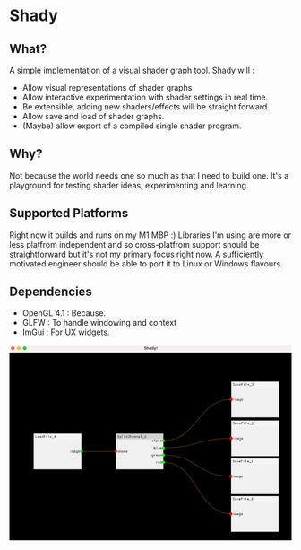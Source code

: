 # Shady
## What?
A simple implementation of a visual shader graph tool. Shady will :

* Allow visual representations of shader graphs
* Allow interactive experimentation with shader settings in real time.
* Be extensible, adding new shaders/effects will be straight forward.
* Allow save and load of shader graphs.
* (Maybe) allow export of a compiled single shader program.

## Why?
Not because the world needs one so much as that I need to build one. 
It's a playground for testing shader ideas, experimenting and learning.

## Supported Platforms
Right now it builds and runs on my M1 MBP :)
Libraries I'm using are more or less platfrom independent and so cross-platfrom support
should be straightforward but it's not my primary focus right now.  A sufficiently motivated
engineer should be able to port it to Linux or Windows flavours.

## Dependencies
* OpenGL 4.1 : Because.
* GLFW       : To handle windowing and context
* ImGui      : For UX widgets.


![The story so far](https://github.com/Scoobadood/Shady/blob/main/docs/img.png)